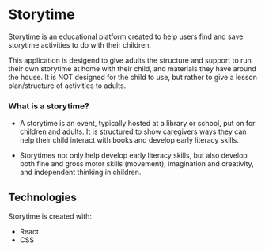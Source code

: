 # Storytime

Storytime is an educational platform created to help users find and save storytime activities to do with their children.

This application is desigend to give adults the structure and support to run their own storytime at home with their child, and materials they have around the house.
It is NOT designed for the child to use, but rather to give a lesson plan/structure of activities to adults. 

### What is a storytime?

- A storytime is an event, typically hosted at a library or school, put on for children and adults. It is structured to show caregivers ways they can help their child interact with books and develop early literacy skills.

- Storytimes not only help develop early literacy skills, but also develop both fine and gross motor skills (movement), imagination and creativity, and independent thinking in children. 


## Technologies
Storytime is created with:
- React  
- CSS


